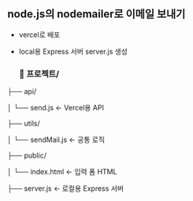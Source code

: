 ## node.js의 nodemailer로 이메일 보내기
- vercel로 배포
- local용 Express 서버 server.js 생성



  ### 📁 프로젝트/
  
├── api/

│   └── send.js            ← Vercel용 API

├── utils/

│   └── sendMail.js        ← 공통 로직

├── public/

│   └── index.html         ← 입력 폼 HTML

├── server.js              ← 로컬용 Express 서버


